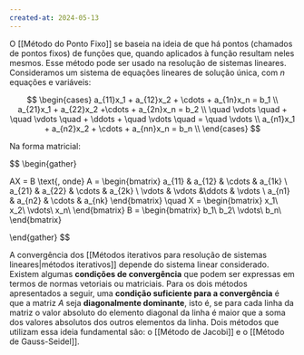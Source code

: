 ```yaml
---
created-at: 2024-05-13
---
```


O [[Método do Ponto Fixo]] se baseia na ideia de que há pontos (chamados de pontos fixos) de funções que, quando aplicados à função resultam neles mesmos. Esse método pode ser usado na resolução de sistemas lineares. Consideramos um sistema de equações lineares de solução única, com $n$ equações e variáveis:

$$
\begin{cases}
    a_{11}x_1 + a_{12}x_2 + \cdots + a_{1n}x_n = b_1 \\
    a_{21}x_1 + a_{22}x_2 +\cdots + a_{2n}x_n = b_2 \\
    \quad \vdots \quad + \quad \vdots \quad + \ddots + \quad \vdots \quad = \quad \vdots \\
    a_{n1}x_1 + a_{n2}x_2 + \cdots + a_{nn}x_n = b_n \\
\end{cases}
$$

Na forma matricial:

$$
\begin{gather}

AX = B \text{, onde}
A =
\begin{bmatrix}
a_{11} & a_{12} & \cdots & a_{1k} \\
a_{21} & a_{22} & \cdots & a_{2k} \\
\vdots & \vdots &\ddots & \vdots \\
a_{n1} & a_{n2} & \cdots & a_{nk}
\end{bmatrix}
\quad
X =
\begin{bmatrix}
x_1\\
x_2\\
\vdots\\
x_n\\
\end{bmatrix}
B =
\begin{bmatrix}
b_1\\
b_2\\
\vdots\\
b_n\\
\end{bmatrix}

\end{gather}
$$

A convergência dos [[Métodos iterativos para resolução de sistemas lineares|métodos iterativos]] depende do sistema linear considerado. Existem algumas **condições de convergência** que podem ser expressas em termos de normas vetoriais ou matriciais. Para os dois métodos apresentados a seguir, uma **condição suficiente para a convergência** é que a matriz $A$ seja **diagonalmente dominante**, isto é, se para cada linha da matriz o valor absoluto do elemento diagonal da linha é maior que a soma dos valores absolutos dos outros elementos da linha. Dois métodos que utilizam essa ideia fundamental são: o [[Método de Jacobi]] e o [[Método de Gauss-Seidel]].
